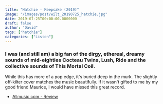 ```yaml
---
title: "Hatchie - Keepsake (2019)"
image: "/images/post/wilt_20190725_hatchie.jpg"
date: 2019-07-25T00:00:00.0000000
draft: false
author: "David"
tags: ["hatchie"]
categories: ["Listen"]
---
```

### I was (and still am) a big fan of the dirgy, ethereal, dreamy sounds of mid-eighties Cocteau Twins, Lush, Ride and the collective sounds of This Mortal Coil.

 While this has more of a pop edge, it's buried deep in the murk. The slightly off-kilter cover matches the music beautifully. If it wasn't gifted to me by my good friend Maurice, I would have missed this great record.

-  [Allmusic.com - Review](https://www.allmusic.com/album/keepsake-mw0003275199)